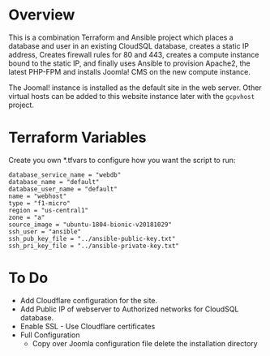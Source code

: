 # Overview
This is a combination Terraform and Ansible project which places a database and user in an existing CloudSQL database, creates a static IP address, Creates firewall rules for 80 and 443,  creates a compute instance bound to the static IP, and finally uses Ansible to provision Apache2, the latest PHP-FPM and installs Joomla! CMS on the new compute instance.

The Joomal! instance is installed as the default site in the web server. Other virtual hosts can be added to this website instance later with the `gcpvhost` project.

# Terraform Variables
Create you own *.tfvars to configure how you want the script to run:

    database_service_name = "webdb"
    database_name = "default"
    database_user_name = "default"
    name = "webhost"
    type = "f1-micro"
    region = "us-central1"
    zone = "a"
    source_image = "ubuntu-1804-bionic-v20181029"
    ssh_user = "ansible"
    ssh_pub_key_file = "../ansible-public-key.txt"
    ssh_pri_key_file = "../ansible-private-key.txt"


# To Do
* Add Cloudflare configuration for the site.
* Add Public IP of webserver to Authorized networks for CloudSQL database.
* Enable SSL - Use Cloudflare certificates
* Full Configuration
    * Copy over Joomla configuration file
    delete the installation directory
    

